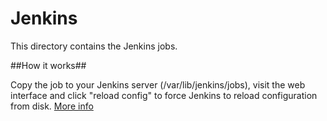 Jenkins
=======

This directory contains the Jenkins jobs.

##How it works##

Copy the job to your Jenkins server (/var/lib/jenkins/jobs), visit the web interface and click "reload config" to force Jenkins to reload configuration from disk.
[More info](https://wiki.jenkins-ci.org/display/JENKINS/Administering+Jenkins#AdministeringJenkins-Moving%2Fcopying%2Frenamingjobs)
